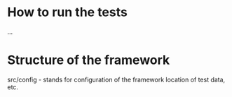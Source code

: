 # How to run the tests
...

# Structure of the framework
src/config - stands for configuration of the framework
location of test data, etc.